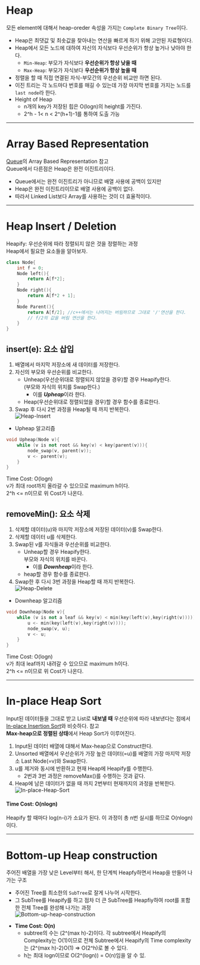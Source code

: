 # Heap
모든  element에 대해서 heap-oreder 속성을 가지는 `Complete Binary Tree`이다.    
* Heap은 최댓값 및 최솟값을 찾아내는 연산을 빠르게 하기 위해 고안된 자료형이다.
* Heap에서 모든 노드에 대하여 자신의 자식보다 우선순위가 항상 높거나 낮아야 한다.
    * `Min-Heap`: 부모가 자식보다 **우선순위가 항상 낮을 때** 
    * `Max-Heap`: 부모가 자식보다 **우선순위가 항상 높을 때**
* 정렬을 할 때 직접 연결된 자식-부모간의 우선순위 비교만 하면 된다.
* 이진 트리는 각 노드마다 번호를 매길 수 있는데 가장 마지막 번호를 가지는 노드를 `last node`라 한다.
* Height of Heap
    * n개의 key가 저장된 힙은 O(logn)의 height를 가진다.
    * 2^h - 1< n < 2^(h+1)-1를 통하여 도출 가능
***
# Array Based Representation
[Queue](./Queue.md/#Array-based-Queue)의 Array Based Representation 참고    
Queue에서 다른점은 Heap은 완전 이진트리이다.   
* Queue에서는 완전 이진트리가 아니므로 배열 사용에 공백이 있지만    
* Heap은 완전 이진트리이므로 배열 사용에 공백이 없다. 
* 따라서 Linked List보다 Array를 사용하는 것이 더 효율적이다.
***
# Heap Insert / Deletion
Heapify: 우선순위에 따라 정렬되지 않은 것을 정렬하는 과정    
Heap에서 필요한 요소들을 알아보자.
```c++
class Node{
    int f = 0;
    Node left(){
        return A[f*2];
    }
    Node right(){
        return A[f*2 + 1];
    }
    Node Parent(){
        return A[f/2]; //c++에서는 나머지는 버림하므로 그대로 '/'연산을 한다.
        // f/2의 값을 버림 연산을 한다.
    }
}
```
## insert(e): 요소 삽입
1. 배열에서 마지막 저장소에 새 데이터를 저장한다.
2. 자신의 부모와 우선순위를 비교한다.
    * Unheap(우선순위대로 정렬되지 않았을 경우)할 경우 
    Heapify한다.    
    (부모와 자식의 위치를 Swap한다.)
        * 이를 ***Upheap***이라 한다.
    * Heap(우선순위대로 정렬되었을 경우)할 경우 함수를 종료한다.
3. Swap 후 다시 2번 과정을 Heap될 때 까지 반복한다.    
![Heap-Insert](./img/Heap-Insert.JPG)

* Upheap 알고리즘
```c++
void Upheap(Node v){
    while (v is not root && key(v) < key(parent(v))){
        node_swap(v, parent(v));
        v <- parent(v);
    }
}
```
Time Cost: O(logn)    
v가 최대 root까지 올라갈 수 있으므로 maximum h이다.    
2^h <= n이므로 위 Cost가 나온다.
## removeMin(): 요소 삭제
1. 삭제할 데이터(u)와 마지막 저장소에 저장된 데이터(v)를 Swap한다.
2. 삭제할 데이터 u를 삭제한다.
3. Swap된 v를 자식들과 우선순위를 비교한다.
    * Unheap할 경우 Heapify한다.    
    부모와 자식의 위치를 바꾼다.
        * 이를 ***Downheap***이라 한다.
    * heap할 경우 함수를 종료한다.
4. Swap한 후 다시 3번 과정을 Heap할 때 까지 반복한다.    
![Heap-Delete](./img/Heap-Delete.JPG)

* Downheap 알고리즘
```c++
void Downheap(Node v){
    while (v is not a leaf && key(v) < min(key(left(v),key(right(v))))){
        u <- min(key(left(v),key(right(v))));
        node_swap(v, u);
        v <- u;
    }
}
```
Time Cost: O(logn)    
v가 최대 leaf까지 내려갈 수 있으므로 maximum h이다.    
2^h <= n이므로 위 Cost가 나온다.
***
# In-place Heap Sort
 Input된 데이터들을 그대로 받고 List로 **내보낼 때** 우선순위에 따라 내보낸다는 점에서    
 [In-place Insertion Sort](./PriorityQueue.md/#In-place-Sort)와 비슷하다. 참고    
 **Max-heap으로 정렬된 상태**에서 Heap Sort가 이루어진다.    
 1. Input된 데이터 배열에 대해서 Max-heap으로 Construct한다.
 2. Unsorted 배열에서 우선순위가 가장 높은 데이터(=u)를 배열의 가장 마지막 저장소 Last Node(=v)와 Swap한다.
 3. u를 제거와 동시에 반환하고  현재 Heap에 Heapify를 수행한다.
    * 2번과 3번 과정은 removeMax()를 수행하는 것과 같다.
 4. Heap에 남은 데이터가 없을 때 까지 2번부터 현재까지의 과정을 반복한다.    
 ![In-place-Heap-Sort](./img/In-place-Heap-Sort.JPG)    
#### Time Cost: O(nlogn)    
Heapify 할 때마다 log(n-i)가 소요가 된다. 이 과정이 총 n번 실시를 하므로 O(nlogn)이다.
***
# Bottom-up Heap construction
주어진 배열을 가장 낮은 Level부터 해서, 한 단계씩 Heapfy하면서 Heap을 만들어 나가는 구조    
- 주어진 Tree를 최소한의 `SubTree`로 잘게 나누어 시작한다.
- 그 SubTree를 Heapify를 하고 점차 더 큰 SubTree를 Heapfiy하여 root를 포함한 전체 Tree를 완성해 나가는 과정    
![Bottom-up-heap-construction](./img/Bottom-up-heap-construction.JPG)    
* **Time Cost: O(n)**
    * subtree의 수는 (2^(max h)-2)이다. 각 subtree에서 Heapify의 Complexity는 O(1)이므로 전체 Subtree에서 Heapify의 Time complexity는 (2^(max h)-2)O(1) => O(2^h)로 볼 수 있다.    
    * h는 최대  logn이므로 O(2^(logn)) = O(n)임을 알 수 있.

